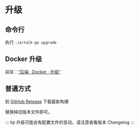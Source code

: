 # 升级

## 命令行

执行 `./artalk-go upgrade`

## Docker 升级

前往：[“后端 · Docker · 升级”](./docker.md#升级)

## 普通方式

到 [GitHub Release](https://github.com/ArtalkJS/ArtalkGo/releases) 下载最新构建

替换掉旧版本文件即可。

::: tip
升级可能会有配置文件的变动，请注意查看版本 Changelog
:::
